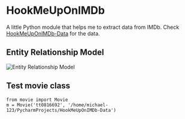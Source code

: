 # HookMeUpOnIMDb
A little Python module that helps me to extract data from IMDb. Check 
[HookMeUpOnIMDb-Data](https://github.com/michael-123/HookMeUpOnIMDb-Data "It's growing!") for the data.

## Entity Relationship Model
![Entity Relationship Model](https://michael-123.github.io/hookmeuponimdb_images/er_diagram.svg "Entity Relationship Model")

## Test movie class
```
from movie import Movie
m = Movie('tt0816692', '/home/michael-123/PycharmProjects/HookMeUpOnIMDb-Data')
```
